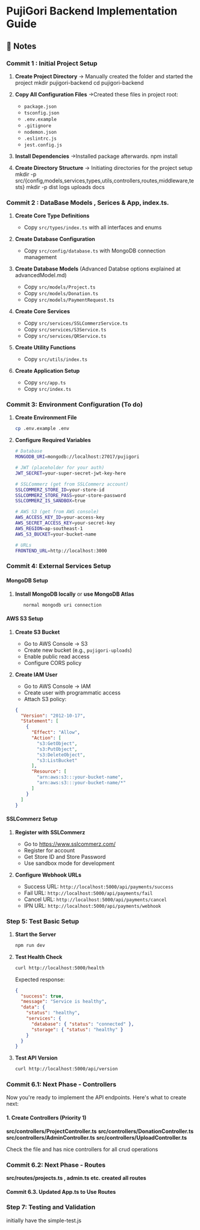 # PujiGori Backend Implementation Guide

## 🎯 Notes 



### Commit 1 : Initial Project Setup

1. **Create Project Directory**
   -> Manually created the folder and started the project
   mkdir pujigori-backend
   cd pujigori-backend

2. **Copy All Configuration Files**
   ->Created these files in project root:
   - `package.json`
   - `tsconfig.json`
   - `.env.example`
   - `.gitignore`
   - `nodemon.json`
   - `.eslintrc.js`
   - `jest.config.js`

3. **Install Dependencies**
   ->Installed package afterwards.
   npm install

4. **Create Directory Structure**
   -> Initiating directories for the project setup
   mkdir -p src/{config,models,services,types,utils,controllers,routes,middleware,tests}
   mkdir -p dist logs uploads docs

### Commit 2 : DataBase Models , Serices & App, index.ts.

1. **Create Core Type Definitions**
   - Copy `src/types/index.ts` with all interfaces and enums

2. **Create Database Configuration**
   - Copy `src/config/database.ts` with MongoDB connection management

3. **Create Database Models** (Advanced Databse options explained at advancedModel.md)
   - Copy `src/models/Project.ts`
   - Copy `src/models/Donation.ts`
   - Copy `src/models/PaymentRequest.ts`

4. **Create Core Services**
   - Copy `src/services/SSLCommerzService.ts`
   - Copy `src/services/S3Service.ts`
   - Copy `src/services/QRService.ts`

5. **Create Utility Functions**
   - Copy `src/utils/index.ts`

6. **Create Application Setup**
   - Copy `src/app.ts`
   - Copy `src/index.ts`

### Commit 3: Environment Configuration (To do)

1. **Create Environment File**
   ```bash
   cp .env.example .env
   ```

2. **Configure Required Variables**
   ```bash
   # Database
   MONGODB_URI=mongodb://localhost:27017/pujigori

   # JWT (placeholder for your auth)
   JWT_SECRET=your-super-secret-jwt-key-here

   # SSLCommerz (get from SSLCommerz account)
   SSLCOMMERZ_STORE_ID=your-store-id
   SSLCOMMERZ_STORE_PASS=your-store-password
   SSLCOMMERZ_IS_SANDBOX=true

   # AWS S3 (get from AWS console)
   AWS_ACCESS_KEY_ID=your-access-key
   AWS_SECRET_ACCESS_KEY=your-secret-key
   AWS_REGION=ap-southeast-1
   AWS_S3_BUCKET=your-bucket-name

   # URLs
   FRONTEND_URL=http://localhost:3000
   ```

### Commit 4: External Services Setup

#### MongoDB Setup
1. **Install MongoDB locally** or **use MongoDB Atlas**
   ```bash
      normal mongodb uri connection
   ```

#### AWS S3 Setup
1. **Create S3 Bucket**
   - Go to AWS Console → S3
   - Create new bucket (e.g., `pujigori-uploads`)
   - Enable public read access
   - Configure CORS policy

2. **Create IAM User**
   - Go to AWS Console → IAM
   - Create user with programmatic access
   - Attach S3 policy:
   ```json
   {
     "Version": "2012-10-17",
     "Statement": [
       {
         "Effect": "Allow",
         "Action": [
           "s3:GetObject",
           "s3:PutObject",
           "s3:DeleteObject",
           "s3:ListBucket"
         ],
         "Resource": [
           "arn:aws:s3:::your-bucket-name",
           "arn:aws:s3:::your-bucket-name/*"
         ]
       }
     ]
   }
   ```

#### SSLCommerz Setup
1. **Register with SSLCommerz**
   - Go to https://www.sslcommerz.com/
   - Register for account
   - Get Store ID and Store Password
   - Use sandbox mode for development

2. **Configure Webhook URLs**
   - Success URL: `http://localhost:5000/api/payments/success`
   - Fail URL: `http://localhost:5000/api/payments/fail`
   - Cancel URL: `http://localhost:5000/api/payments/cancel`
   - IPN URL: `http://localhost:5000/api/payments/webhook`

### Step 5: Test Basic Setup

1. **Start the Server**
   ```bash
   npm run dev
   ```

2. **Test Health Check**
   ```bash
   curl http://localhost:5000/health
   ```

   Expected response:
   ```json
   {
     "success": true,
     "message": "Service is healthy",
     "data": {
       "status": "healthy",
       "services": {
         "database": { "status": "connected" },
         "storage": { "status": "healthy" }
       }
     }
   }
   ```

3. **Test API Version**
   ```bash
   curl http://localhost:5000/api/version
   ```

### Commit 6.1: Next Phase - Controllers

Now you're ready to implement the API endpoints. Here's what to create next:

#### 1. Create Controllers (Priority 1)

**src/controllers/ProjectController.ts**
**src/controllers/DonationController.ts**
**src/controllers/AdminController.ts**
**src/controllers/UploadController.ts**

Check the file and has nice controllers for all crud operations

### Commit 6.2: Next Phase -  Routes

**src/routes/projects.ts , admin.ts etc. created all routes**

#### Commit 6.3. Updated App.ts to Use Routes

### Step 7: Testing and Validation

initially have the simple-test.js